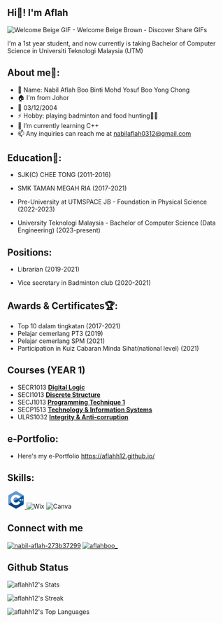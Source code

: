 ## Hi👋! I'm Aflah
![Welcome Beige GIF - Welcome Beige Brown - Discover   Share GIFs](https://github.com/aflahh12/aflahh12/assets/147508136/9fc0048e-1289-4ec0-bbe6-87f75c7df055)

I'm a 1st year student, and now currently is taking Bachelor of Computer Science in Universiti Teknologi Malaysia (UTM)

## About me🧐:
- 🌺 Name: Nabil Aflah Boo Binti Mohd Yosuf Boo Yong Chong
- 🏠 I'm from Johor
- 🎂 03/12/2004
- ⚡ Hobby: playing badminton and food hunting🥨🥐
- 🌱 I’m currently learning C++
- 📫 Any inquiries can reach me at nabilaflah0312@gmail.com </p>

## Education🏫:
- SJK(C) CHEE TONG (2011-2016) </p>
- SMK TAMAN MEGAH RIA (2017-2021) </p>
- Pre-University at UTMSPACE JB - Foundation in Physical Science (2022-2023) </p>
- University Teknologi Malaysia - Bachelor of Computer Science (Data Engineering) (2023-present) </p>

## Positions:
- Librarian (2019-2021) </p>
- Vice secretary in Badminton club (2020-2021) </p>

## Awards & Certificates🏆:
- Top 10 dalam tingkatan (2017-2021)
- Pelajar cemerlang PT3 (2019)
- Pelajar cemerlang SPM (2021)
- Participation in Kuiz Cabaran Minda Sihat(national level) (2021)

## Courses (YEAR 1)
- SECR1013 [**Digital Logic**](https://github.com/aflahh12/Year-1-SEM-1/tree/a6ffa27d419ea56eec01560ce759c49c2648171d/Digital%20Logic)
- SECI1013 [**Discrete Structure**](https://github.com/aflahh12/Year-1-SEM-1/tree/a6ffa27d419ea56eec01560ce759c49c2648171d/Discrete%20Structure)
- SECJ1013 [**Programming Technique 1**](https://github.com/aflahh12/Year-1-SEM-1/tree/a6ffa27d419ea56eec01560ce759c49c2648171d/Programming%20Technique%201)
- SECP1513 [**Technology & Information Systems**](https://github.com/aflahh12/Year-1-SEM-1/tree/a6ffa27d419ea56eec01560ce759c49c2648171d/Technology%20%26%20Information%20Systems)
- ULRS1032 [**Integrity & Anti-corruption**](https://github.com/aflahh12/Year-1-SEM-1/tree/a6ffa27d419ea56eec01560ce759c49c2648171d/Integrity%20%26%20Anti-corruption)

## e-Portfolio:
- Here's my e-Portfolio https://aflahh12.github.io/

## Skills:
<a href="https://www.w3schools.com/cpp/" target="_blank" rel="noreferrer"> <img src="https://raw.githubusercontent.com/devicons/devicon/master/icons/cplusplus/cplusplus-original.svg" alt="cplusplus" width="40" height="40"/> <a>
![Wix](https://img.shields.io/badge/wix-000?style=for-the-badge&logo=wix&logoColor=white) <a>
![Canva](https://img.shields.io/badge/Canva-%2300C4CC.svg?&style=for-the-badge&logo=Canva&logoColor=white) </p>


## Connect with me
<a href="https://www.linkedin.com/in/nabil-aflah-273b37299/" target="blank"><img align="center" src="https://raw.githubusercontent.com/rahuldkjain/github-profile-readme-generator/master/src/images/icons/Social/linked-in-alt.svg" alt="nabil-aflah-273b37299" height="30" width="40" /></a>
<a href="https://www.instagram.com/aflahboo_/" target="blank"><img align="center" src="https://raw.githubusercontent.com/rahuldkjain/github-profile-readme-generator/master/src/images/icons/Social/instagram.svg" alt="aflahboo_" height="30" width="40" /></a>

## Github Status
![aflahh12's Stats](https://github-readme-stats.vercel.app/api?username=aflahh12&theme=synthwave&show_icons=true&hide_border=true&count_private=true) </p>
![aflahh12's Streak](https://github-readme-streak-stats.herokuapp.com/?user=aflahh12&theme=synthwave&hide_border=true) </p>
![aflahh12's Top Languages](https://github-readme-stats.vercel.app/api/top-langs/?username=aflahh12&theme=synthwave&show_icons=true&hide_border=true&layout=compact) </p>


<!--
**aflahh12/aflahh12** is a ✨ _special_ ✨ repository because its `README.md` (this file) appears on your GitHub profile.

Here are some ideas to get you started:

- 🔭 I’m currently working on ...
- 🌱 I’m currently learning ...
- 👯 I’m looking to collaborate on ...
- 🤔 I’m looking for help with ...
- 💬 Ask me about ...
-  ...
- 😄 Pronouns: ...
- ⚡ Fun fact: ...
-->
